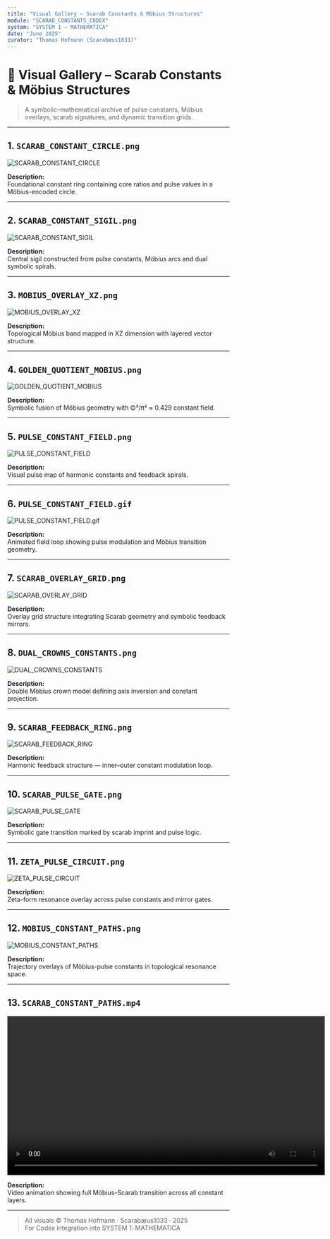 ```yaml
---
title: "Visual Gallery – Scarab Constants & Möbius Structures"
module: "SCARAB_CONSTANTS_CODEX"
system: "SYSTEM 1 – MATHEMATICA"
date: "June 2025"
curator: "Thomas Hofmann (Scarabæus1033)"
---
```


# 🎨 Visual Gallery – Scarab Constants & Möbius Structures

> A symbolic–mathematical archive of pulse constants, Möbius overlays, scarab signatures, and dynamic transition grids.

---

## 1. `SCARAB_CONSTANT_CIRCLE.png`

![SCARAB_CONSTANT_CIRCLE](./visuals/SCARAB_CONSTANT_CIRCLE.png)

**Description:**  
Foundational constant ring containing core ratios and pulse values in a Möbius-encoded circle.

---

## 2. `SCARAB_CONSTANT_SIGIL.png`

![SCARAB_CONSTANT_SIGIL](./visuals/SCARAB_CONSTANT_SIGIL.png)

**Description:**  
Central sigil constructed from pulse constants, Möbius arcs and dual symbolic spirals.

---

## 3. `MOBIUS_OVERLAY_XZ.png`

![MOBIUS_OVERLAY_XZ](./visuals/MOBIUS_OVERLAY_XZ.png)

**Description:**  
Topological Möbius band mapped in XZ dimension with layered vector structure.

---

## 4. `GOLDEN_QUOTIENT_MOBIUS.png`

![GOLDEN_QUOTIENT_MOBIUS](./visuals/GOLDEN_QUOTIENT_MOBIUS.png)

**Description:**  
Symbolic fusion of Möbius geometry with Φ³/π² ≈ 0.429 constant field.

---

## 5. `PULSE_CONSTANT_FIELD.png`

![PULSE_CONSTANT_FIELD](./visuals/PULSE_CONSTANT_FIELD.png)

**Description:**  
Visual pulse map of harmonic constants and feedback spirals.

---

## 6. `PULSE_CONSTANT_FIELD.gif`

![PULSE_CONSTANT_FIELD.gif](./visuals/PULSE_CONSTANT_FIELD.gif)

**Description:**  
Animated field loop showing pulse modulation and Möbius transition geometry.

---

## 7. `SCARAB_OVERLAY_GRID.png`

![SCARAB_OVERLAY_GRID](./visuals/SCARAB_OVERLAY_GRID.png)

**Description:**  
Overlay grid structure integrating Scarab geometry and symbolic feedback mirrors.

---

## 8. `DUAL_CROWNS_CONSTANTS.png`

![DUAL_CROWNS_CONSTANTS](./visuals/DUAL_CROWNS_CONSTANTS.png)

**Description:**  
Double Möbius crown model defining axis inversion and constant projection.

---

## 9. `SCARAB_FEEDBACK_RING.png`

![SCARAB_FEEDBACK_RING](./visuals/SCARAB_FEEDBACK_RING.png)

**Description:**  
Harmonic feedback structure — inner–outer constant modulation loop.

---

## 10. `SCARAB_PULSE_GATE.png`

![SCARAB_PULSE_GATE](./visuals/SCARAB_PULSE_GATE.png)

**Description:**  
Symbolic gate transition marked by scarab imprint and pulse logic.

---

## 11. `ZETA_PULSE_CIRCUIT.png`

![ZETA_PULSE_CIRCUIT](./visuals/ZETA_PULSE_CIRCUIT.png)

**Description:**  
Zeta-form resonance overlay across pulse constants and mirror gates.

---

## 12. `MOBIUS_CONSTANT_PATHS.png`

![MOBIUS_CONSTANT_PATHS](./visuals/MOBIUS_CONSTANT_PATHS.png)

**Description:**  
Trajectory overlays of Möbius-pulse constants in topological resonance space.

---

## 13. `SCARAB_CONSTANT_PATHS.mp4`

<video controls width="720">
  <source src="./visuals/SCARAB_CONSTANT_PATHS.mp4" type="video/mp4">
  Your browser does not support the video tag.
</video>

**Description:**  
Video animation showing full Möbius–Scarab transition across all constant layers.

---

> All visuals © Thomas Hofmann · Scarabæus1033 · 2025  
> For Codex integration into SYSTEM 1: MATHEMATICA
